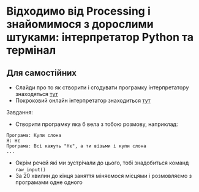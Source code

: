 # Відходимо від Processing і знайомимося з дорослими штуками: інтерпретатор Python та термінал

## Для самостійних
* Слайди про то як створити і сгодувати програмку інтерпретатору знаходяться [тут](https://docs.google.com/presentation/d/1K_frqsaaPXOde2XUbEzxQ2v-H-7H1gbeGOkmLh62I7c/edit?usp=sharing)
* Покроковий онлайн інтерпретатор знаходиться [тут](http://www.pythontutor.com/visualize.html#mode=edit)

Завдання:
* Створити програмку яка б вела з тобою розмову, наприклад:
````
Програма: Купи слона
Я: Нє
Програма: Всі кажуть "Нє", а ти візьми і купи слона
...
````
* Окрім речей які ми зустрічали до цього, тобі знадобиться команд `raw_input()`
* За 20 хвилин до кінця заняття міняємося місцями і розмовляємо з програмами одне одного
